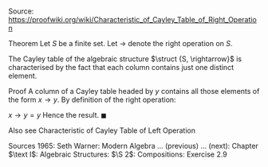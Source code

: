 # 

Source: https://proofwiki.org/wiki/Characteristic_of_Cayley_Table_of_Right_Operation



Theorem
Let $S$ be a finite set.
Let $\rightarrow$ denote the right operation on $S$.

The Cayley table of the algebraic structure $\struct {S, \rightarrow}$ is characterised by the fact that each column contains just one distinct element.


Proof
A column of a Cayley table headed by $y$ contains all those elements of the form $x \rightarrow y$.
By definition of the right operation:

$x \rightarrow y = y$
Hence the result.
$\blacksquare$


Also see
Characteristic of Cayley Table of Left Operation


Sources
1965: Seth Warner: Modern Algebra ... (previous) ... (next): Chapter $\text I$: Algebraic Structures: $\S 2$: Compositions: Exercise $2.9$





